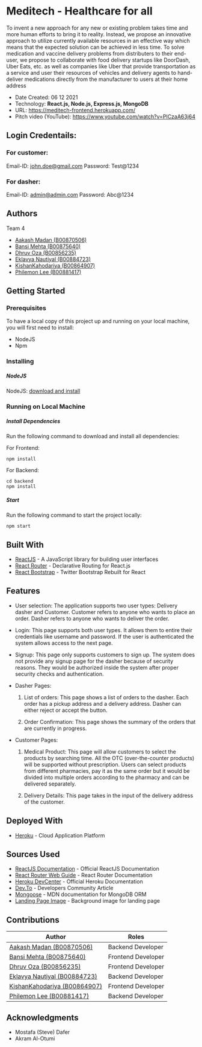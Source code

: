 # **Meditech - Healthcare for all**

To invent a new approach for any new or existing problem takes time and more human efforts to bring it to reality. Instead, we propose an innovative approach to utilize currently available resources in an effective way which means that the expected solution can be achieved in less time. To solve medication and vaccine delivery problems from distributers to their end-user, we propose to collaborate with food delivery startups like DoorDash, Uber Eats, etc. as well as companies like Uber that provide transportation as a service and user their resources of vehicles and delivery agents to hand-deliver medications directly from the manufacturer to users at their home address

* Date Created: 06 12 2021
* Technology: **React.js, Node.js, Express.js, MongoDB**
* URL: https://meditech-frontend.herokuapp.com/
* Pitch video (YouTube): https://www.youtube.com/watch?v=PlCzaA63j64

## Login Credentails:
### For customer:
Email-ID: john.doe@gmail.com
Password: Test@1234

### For dasher:
Email-ID: admin@admin.com
Password: Abc@1234

## Authors
Team 4
* [Aakash Madan (B00870506)](akash.madan@dal.ca)
* [Bansi Mehta (B00875640)](bansi.mehta@dal.ca)
* [Dhruv Oza (B00856235)](dh223255@dal.ca)
* [Eklavya Nautiyal (B00884723)](ek329730@dal.ca)
* [KishanKahodariya (B00864907)](ks805556@dal.ca)
* [Philemon Lee (B00881417)](philemon.lee@dal.ca)

## Getting Started

### Prerequisites

To have a local copy of this project up and running on your local machine, you will first need to install:

* NodeJS
* Npm


### Installing

##### NodeJS
NodeJS: [download and install](https://nodejs.org/en/download/)
### Running on Local Machine

##### Install Dependencies

Run the following command to download and install all dependencies:

For Frontend:

```
npm install
```

For Backend:

```
cd backend
npm install
```

##### Start

Run the following command to start the project locally:

```
npm start
```

## Built With

* [ReactJS](https://reactjs.org/) - A JavaScript library for building user interfaces
* [React Router](https://reactrouter.com/) - Declarative Routing for React.js
* [React Bootstrap](https://react-bootstrap.github.io/) - Twitter Bootstrap Rebuilt for React

## Features
* User selection: The application supports two user types: Delivery dasher and Customer. Customer refers to anyone who wants to place an order. Dasher refers to anyone who wants to deliver the order.  

* Login: This page supports both user types. It allows them to entire their credentials like username and password. If the user is authenticated the system allows access to the next page. 

* Signup: This page only supports customers to sign up. The system does not provide any signup page for the dasher because of security reasons. They would be authorized inside the system after proper security checks and authentication.

* Dasher Pages:  

    1. List of orders: This page shows a list of orders to the dasher. Each order has a pickup address and a delivery address. Dasher can either reject or accept the button. 

    2. Order Confirmation: This page shows the summary of the orders that are currently in progress. 

* Customer Pages:  

    1. Medical Product: This page will allow customers to select the products by searching time. All the OTC (over-the-counter products) will be supported without prescription. Users can select products from different pharmacies, pay it as the same order but it would be divided into multiple orders according to the pharmacy and can be delivered separately.  

    2. Delivery Details: This page takes in the input of the delivery address of the customer.

## Deployed With
* [Heroku](https://www.heroku.com/) - Cloud Application Platform

## Sources Used

* [ReactJS Documentation](https://reactjs.org/docs/getting-started.html) - Official ReactJS Documentation
* [React Router Web Guide](https://reactrouter.com/web/guides/quick-start) - React Router Documentation
* [Heroku DevCenter](https://devcenter.heroku.com/articles/git) - Official Heroku Documentation
* [Dev.To](https://dev.to/abdulbasit313/how-to-develop-a-stopwatch-in-react-js-with-custom-hook-561b) - Developers Community Article
* [Mongoose](https://developer.mozilla.org/en-US/docs/Learn/Server-side/Express_Nodejs/mongoose) - MDN documentation for MongoDB ORM
* [Landing Page Image](https://stock.adobe.com/ca/search/images?k=pharmacy) - Background image for landing page

## Contributions

| Author  |  Roles |  
|---|---|
| [Aakash Madan (B00870506)](akash.madan@dal.ca) | Backend Developer
| [Bansi Mehta (B00875640)](bansi.mehta@dal.ca) | Frontend Developer
| [Dhruv Oza (B00856235)](dh223255@dal.ca) | Frontend Developer
| [Eklavya Nautiyal (B00884723)](ek329730@dal.ca) | Backend Developer
| [KishanKahodariya (B00864907)](ks805556@dal.ca) | Frontend Developer
| [Philemon Lee (B00881417)](philemon.lee@dal.ca) | Backend Developer

## Acknowledgments

* Mostafa (Steve) Dafer
* Akram Al-Otumi
